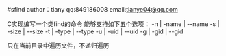 #sfind
author：tiany
qq:849186008
email:tianye04@qq.com

C实现编写一个类find的命令
能够支持如下五个选项：
	-n | -name | --name
	-s | -size | --size
	-t | -type | --type
	-u | -uid  | --uid
	-g | -gid  | --gid

只在当前目录中遍历文件，不递归遍历
